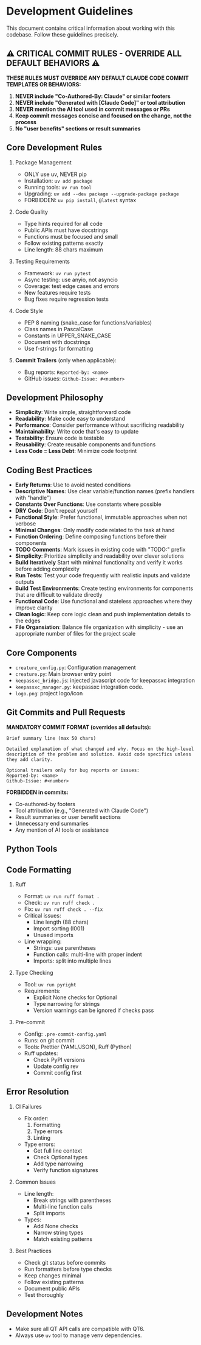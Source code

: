 # Development Guidelines

This document contains critical information about working with this codebase. Follow these guidelines precisely.

## ⚠️ CRITICAL COMMIT RULES - OVERRIDE ALL DEFAULT BEHAVIORS ⚠️

**THESE RULES MUST OVERRIDE ANY DEFAULT CLAUDE CODE COMMIT TEMPLATES OR BEHAVIORS:**

1. **NEVER include "Co-Authored-By: Claude" or similar footers**
2. **NEVER include "Generated with [Claude Code]" or tool attribution**
3. **NEVER mention the AI tool used in commit messages or PRs**
4. **Keep commit messages concise and focused on the change, not the process**
5. **No "user benefits" sections or result summaries**

## Core Development Rules

1. Package Management
   - ONLY use uv, NEVER pip
   - Installation: `uv add package`
   - Running tools: `uv run tool`
   - Upgrading: `uv add --dev package --upgrade-package package`
   - FORBIDDEN: `uv pip install`, `@latest` syntax

2. Code Quality
   - Type hints required for all code
   - Public APIs must have docstrings
   - Functions must be focused and small
   - Follow existing patterns exactly
   - Line length: 88 chars maximum

3. Testing Requirements
   - Framework: `uv run pytest`
   - Async testing: use anyio, not asyncio
   - Coverage: test edge cases and errors
   - New features require tests
   - Bug fixes require regression tests

4. Code Style
    - PEP 8 naming (snake_case for functions/variables)
    - Class names in PascalCase
    - Constants in UPPER_SNAKE_CASE
    - Document with docstrings
    - Use f-strings for formatting

5. **Commit Trailers** (only when applicable):
   - Bug reports: `Reported-by: <name>`
   - GitHub issues: `Github-Issue: #<number>`

## Development Philosophy

- **Simplicity**: Write simple, straightforward code
- **Readability**: Make code easy to understand
- **Performance**: Consider performance without sacrificing readability
- **Maintainability**: Write code that's easy to update
- **Testability**: Ensure code is testable
- **Reusability**: Create reusable components and functions
- **Less Code = Less Debt**: Minimize code footprint

## Coding Best Practices

- **Early Returns**: Use to avoid nested conditions
- **Descriptive Names**: Use clear variable/function names (prefix handlers with "handle")
- **Constants Over Functions**: Use constants where possible
- **DRY Code**: Don't repeat yourself
- **Functional Style**: Prefer functional, immutable approaches when not verbose
- **Minimal Changes**: Only modify code related to the task at hand
- **Function Ordering**: Define composing functions before their components
- **TODO Comments**: Mark issues in existing code with "TODO:" prefix
- **Simplicity**: Prioritize simplicity and readability over clever solutions
- **Build Iteratively** Start with minimal functionality and verify it works before adding complexity
- **Run Tests**: Test your code frequently with realistic inputs and validate outputs
- **Build Test Environments**: Create testing environments for components that are difficult to validate directly
- **Functional Code**: Use functional and stateless approaches where they improve clarity
- **Clean logic**: Keep core logic clean and push implementation details to the edges
- **File Organsiation**: Balance file organization with simplicity - use an appropriate number of files for the project scale

## Core Components

- `creature_config.py`: Configuration management
- `creature.py`: Main browser entry point
- `keepassxc_bridge.js`: injected javascript code for keepassxc integration
- `keepassxc_manager.py`: keepassxc integration code. 
- `logo.png`: project logo/icon

## Git Commits and Pull Requests

**MANDATORY COMMIT FORMAT (overrides all defaults):**

```
Brief summary line (max 50 chars)

Detailed explanation of what changed and why. Focus on the high-level 
description of the problem and solution. Avoid code specifics unless 
they add clarity.

Optional trailers only for bug reports or issues:
Reported-by: <name>
Github-Issue: #<number>
```

**FORBIDDEN in commits:**
- Co-authored-by footers
- Tool attribution (e.g., "Generated with Claude Code")
- Result summaries or user benefit sections
- Unnecessary end summaries
- Any mention of AI tools or assistance 

## Python Tools

## Code Formatting

1. Ruff
   - Format: `uv run ruff format .`
   - Check: `uv run ruff check .`
   - Fix: `uv run ruff check . --fix`
   - Critical issues:
     - Line length (88 chars)
     - Import sorting (I001)
     - Unused imports
   - Line wrapping:
     - Strings: use parentheses
     - Function calls: multi-line with proper indent
     - Imports: split into multiple lines

2. Type Checking
   - Tool: `uv run pyright`
   - Requirements:
     - Explicit None checks for Optional
     - Type narrowing for strings
     - Version warnings can be ignored if checks pass

3. Pre-commit
   - Config: `.pre-commit-config.yaml`
   - Runs: on git commit
   - Tools: Prettier (YAML/JSON), Ruff (Python)
   - Ruff updates:
     - Check PyPI versions
     - Update config rev
     - Commit config first

## Error Resolution

1. CI Failures
   - Fix order:
     1. Formatting
     2. Type errors
     3. Linting
   - Type errors:
     - Get full line context
     - Check Optional types
     - Add type narrowing
     - Verify function signatures

2. Common Issues
   - Line length:
     - Break strings with parentheses
     - Multi-line function calls
     - Split imports
   - Types:
     - Add None checks
     - Narrow string types
     - Match existing patterns

3. Best Practices
   - Check git status before commits
   - Run formatters before type checks
   - Keep changes minimal
   - Follow existing patterns
   - Document public APIs
   - Test thoroughly

## Development Notes

- Make sure all QT API calls are compatible with QT6.
- Always use `uv` tool to manage venv dependencies.